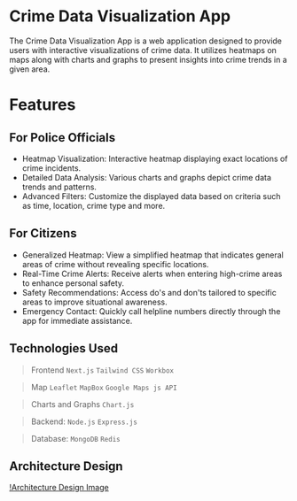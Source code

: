 # Crime Data Visualization App

The Crime Data Visualization App is a web application designed to provide users with interactive visualizations of crime data. It utilizes heatmaps on maps along with charts and graphs to present insights into crime trends in a given area.

# Features

## For Police Officials

- Heatmap Visualization: Interactive heatmap displaying exact locations of crime incidents.
- Detailed Data Analysis: Various charts and graphs depict crime data trends and patterns.
- Advanced Filters: Customize the displayed data based on criteria such as time, location, crime type and more.

## For Citizens

- Generalized Heatmap: View a simplified heatmap that indicates general areas of crime without revealing specific locations.
- Real-Time Crime Alerts: Receive alerts when entering high-crime areas to enhance personal safety.
- Safety Recommendations: Access do's and don'ts tailored to specific areas to improve situational awareness.
- Emergency Contact: Quickly call helpline numbers directly through the app for immediate assistance.

## Technologies Used

> Frontend
> `Next.js` `Tailwind CSS` `Workbox`

> Map
> `Leaflet` `MapBox` `Google Maps js API`

> Charts and Graphs
> `Chart.js`

> Backend:
> `Node.js` `Express.js`

> Database:
> `MongoDB` `Redis`

## Architecture Design

[!Architecture Design Image](./Statics/Architecture%20Design.png)
